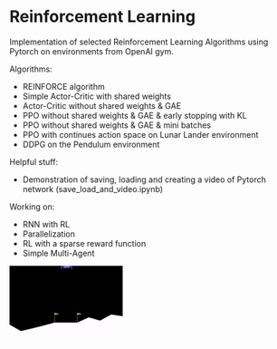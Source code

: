 # Reinforcement Learning
Implementation of selected Reinforcement Learning Algorithms using Pytorch on environments from OpenAI gym.

Algorithms:
* REINFORCE algorithm
* Simple Actor-Critic with shared weights
* Actor-Critic without shared weights & GAE
* PPO without shared weights & GAE & early stopping with KL
* PPO without shared weights & GAE & mini batches
* PPO with continues action space on Lunar Lander environment
* DDPG on the Pendulum environment

Helpful stuff:
* Demonstration of saving, loading and creating a video of Pytorch network (save_load_and_video.ipynb)

Working on:
* RNN with RL
* Parallelization
* RL with a sparse reward function
* Simple Multi-Agent

![](lunar_lander.gif)
